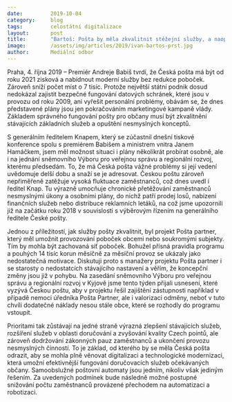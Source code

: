 ```yaml
---
date:         2019-10-04
category:     blog
tags:         celostátní digitalizace
layout:       post
title:        "Bartoš: Pošta by měla zkvalitnit stěžejní služby, a naopak zrušit nesmysly jako prodej losů"
image:        /assets/img/articles/2019/ivan-bartos-prst.jpg
author:       Mediální odbor
---
```


 Praha, 4. října 2019 – Premiér Andreje Babiš tvrdí, že Česká pošta má být od roku 2021 zisková a nabídnout moderní služby bez redukce poboček. Zároveň sníží počet míst o 7 tisíc. Protože největší státní podnik dosud nedokázal zajistit bezpečné fungování datových schránek, které jsou v provozu od roku 2009, ani vyřešit personální problémy, obávám se, že dnes představené plány jsou jen pokračováním marketingové kampaně vlády. Základem správného fungování pošty pro občany musí být zkvalitnění stávajících základních služeb a opuštění nesmyslných konceptů.

 

S generálním ředitelem Knapem, který se zúčastnil dnešní tiskové konference spolu s premiérem Babišem a ministrem vnitra Janem Hamáčkem, jsem měl možnost situaci i plány několikrát probírat osobně, ale i na jednání sněmovního Výboru pro veřejnou správu a regionální rozvoj, kterému předsedám. To, že má Česká pošta vážné problémy si její vedení uvědomuje delší dobu a snaží se je adresovat. Českou poštu zároveň nepřiměřeně zatěžuje vysoká fluktuace zaměstnanců, což dnes uvedl i ředitel Knap. Tu výrazně umocňuje chronické přetěžování zaměstnanců nesmyslnými úkony a osobními plány, do nichž patří prodej losů, nabízení finančních služeb nebo distribuce reklamních letáků, na což jsme upozornili již na začátku roku 2018 v souvislosti s výběrovým řízením na generálního ředitele České pošty. 

 

Jednou z příležitostí, jak služby pošty zkvalitnit, byl projekt Pošta partner, který měl umožnit provozování poboček obcemi nebo soukromými subjekty. Tím by mohla být zachovaná síť poboček. Bohužel přísná pravidla programu a pouhých 14 tisíc korun měsíčně za měsíční provoz se ukázaly jako nedostatečná motivace. Diskutuji proto s manažery projektu Pošta partner i se starosty o nedostatcích stávajícího nastavení a věřím, že koncepční změny jsou již v pohybu. Na zasedání sněmovního Výboru pro veřejnou správu a regionální rozvoj v Kyjově jsme tento týden přijali usnesení, které vyzývá Českou poštu, aby v projektu řešil zajištění zástupnosti například v případě nemoci úředníka Pošta Partner, ale i valorizaci odměny, neboť v tuto chvíli dodatečné náklady nesou stále obce, které se rozhodly do programu vstoupit.

 

Prioritami tak zůstávají na jedné straně výrazná zlepšení stávajících služeb, rozšíření služeb v oblasti doručování a zvyšování kvality Czech pointů, ale zároveň dodržování zákonných pauz zaměstnanců a ukončení provozu nesmyslných činností. To je základ, od kterého by se měla Česká pošta odrazit, aby se mohla plně věnovat digitalizaci a technologické modernizaci, která umožní efektivnější fungování doručovacích služeb očekávaných občany. Samoobslužné poštovní automaty jsou jedním, nikoliv však jediným řešením. Za uvedených podmínek bude následně možné postupné snižování počtu zaměstnanců provázené přechodem na automatizaci a robotizaci.
